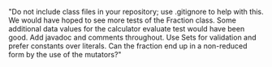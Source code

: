 "Do not include class files in your repository; use .gitignore to help with this.
We would have hoped to see more tests of the Fraction class.
Some additional data values for the calculator evaluate test would have been good.
Add javadoc and comments throughout.
Use Sets for validation and prefer constants over literals.
Can the fraction end up in a non-reduced form by the use of the mutators?"
